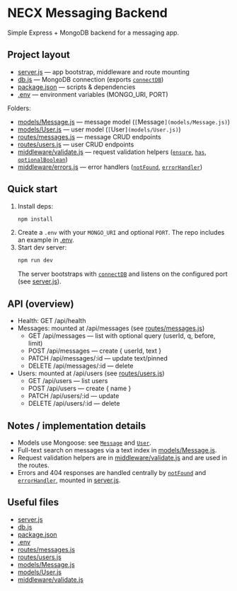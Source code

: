
# NECX Messaging Backend

Simple Express + MongoDB backend for a messaging app.

## Project layout
- [server.js](server.js) — app bootstrap, middleware and route mounting
- [db.js](db.js) — MongoDB connection (exports [`connectDB`](db.js))
- [package.json](package.json) — scripts & dependencies
- [.env](.env) — environment variables (MONGO_URI, PORT)

Folders:
- [models/Message.js](models/Message.js) — message model (`[`Message`](models/Message.js)`)
- [models/User.js](models/User.js) — user model (`[`User`](models/User.js)`)
- [routes/messages.js](routes/messages.js) — message CRUD endpoints
- [routes/users.js](routes/users.js) — user CRUD endpoints
- [middleware/validate.js](middleware/validate.js) — request validation helpers ([`ensure`](middleware/validate.js), [`has`](middleware/validate.js), [`optionalBoolean`](middleware/validate.js))
- [middleware/errors.js](middleware/errors.js) — error handlers ([`notFound`](middleware/errors.js), [`errorHandler`](middleware/errors.js))

## Quick start
1. Install deps:
   ```sh
   npm install
   ```
2. Create a `.env` with your `MONGO_URI` and optional `PORT`. The repo includes an example in [.env](.env).
3. Start dev server:
   ```sh
   npm run dev
   ```
   The server bootstraps with [`connectDB`](db.js) and listens on the configured port (see [server.js](server.js)).

## API (overview)
- Health: GET /api/health
- Messages: mounted at /api/messages (see [routes/messages.js](routes/messages.js))
  - GET /api/messages — list with optional query (userId, q, before, limit)
  - POST /api/messages — create { userId, text }
  - PATCH /api/messages/:id — update text/pinned
  - DELETE /api/messages/:id — delete
- Users: mounted at /api/users (see [routes/users.js](routes/users.js))
  - GET /api/users — list users
  - POST /api/users — create { name }
  - PATCH /api/users/:id — update
  - DELETE /api/users/:id — delete

## Notes / implementation details
- Models use Mongoose: see [`Message`](models/Message.js) and [`User`](models/User.js).
- Full-text search on messages via a text index in [models/Message.js](models/Message.js).
- Request validation helpers are in [middleware/validate.js](middleware/validate.js) and are used in the routes.
- Errors and 404 responses are handled centrally by [`notFound`](middleware/errors.js) and [`errorHandler`](middleware/errors.js), mounted in [server.js](server.js).

## Useful files
- [server.js](server.js)
- [db.js](db.js)
- [package.json](package.json)
- [.env](.env)
- [routes/messages.js](routes/messages.js)
- [routes/users.js](routes/users.js)
- [models/Message.js](models/Message.js)
- [models/User.js](models/User.js)
- [middleware/validate.js](middleware/validate.js)